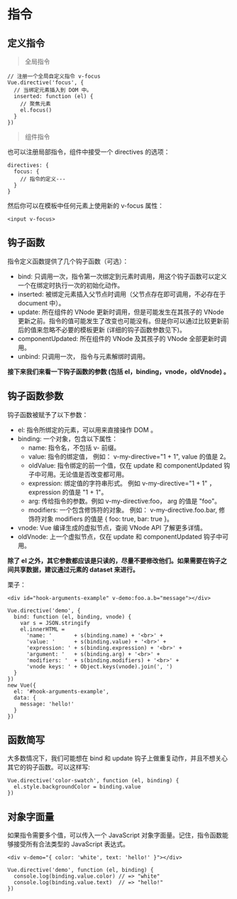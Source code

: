 # 指令

## 定义指令

> 全局指令

~~~
// 注册一个全局自定义指令 v-focus
Vue.directive('focus', {
  // 当绑定元素插入到 DOM 中。
  inserted: function (el) {
    // 聚焦元素
    el.focus()
  }
})
~~~

> 组件指令

也可以注册局部指令，组件中接受一个 directives 的选项：

~~~
directives: {
  focus: {
    // 指令的定义---
  }
}
~~~

然后你可以在模板中任何元素上使用新的 v-focus 属性：

	<input v-focus>

## 钩子函数

指令定义函数提供了几个钩子函数（可选）：

- bind: 只调用一次，指令第一次绑定到元素时调用，用这个钩子函数可以定义一个在绑定时执行一次的初始化动作。
- inserted: 被绑定元素插入父节点时调用（父节点存在即可调用，不必存在于 document 中）。
- update: 所在组件的 VNode 更新时调用，但是可能发生在其孩子的 VNode 更新之前。指令的值可能发生了改变也可能没有。但是你可以通过比较更新前后的值来忽略不必要的模板更新 (详细的钩子函数参数见下)。
- componentUpdated: 所在组件的 VNode 及其孩子的 VNode 全部更新时调用。
- unbind: 只调用一次， 指令与元素解绑时调用。

**接下来我们来看一下钩子函数的参数 (包括 el，binding，vnode，oldVnode) 。**

## 钩子函数参数

钩子函数被赋予了以下参数：

- el: 指令所绑定的元素，可以用来直接操作 DOM 。
- binding: 一个对象，包含以下属性：
	- name: 指令名，不包括 v- 前缀。
    - value: 指令的绑定值， 例如： v-my-directive="1 + 1", value 的值是 2。
    - oldValue: 指令绑定的前一个值，仅在 update 和 componentUpdated 钩子中可用。无论值是否改变都可用。
    - expression: 绑定值的字符串形式。 例如 v-my-directive="1 + 1" ， expression 的值是 "1 + 1"。
    - arg: 传给指令的参数。例如 v-my-directive:foo， arg 的值是 "foo"。
    - modifiers: 一个包含修饰符的对象。 例如： v-my-directive.foo.bar, 修饰符对象 modifiers 的值是 { foo: true, bar: true }。
- vnode: Vue 编译生成的虚拟节点，查阅 VNode API 了解更多详情。
- oldVnode: 上一个虚拟节点，仅在 update 和 componentUpdated 钩子中可用。

**除了 el 之外，其它参数都应该是只读的，尽量不要修改他们。如果需要在钩子之间共享数据，建议通过元素的 dataset 来进行。**

栗子：

	<div id="hook-arguments-example" v-demo:foo.a.b="message"></div>

	Vue.directive('demo', {
	  bind: function (el, binding, vnode) {
	    var s = JSON.stringify
	    el.innerHTML =
	      'name: '       + s(binding.name) + '<br>' +
	      'value: '      + s(binding.value) + '<br>' +
	      'expression: ' + s(binding.expression) + '<br>' +
	      'argument: '   + s(binding.arg) + '<br>' +
	      'modifiers: '  + s(binding.modifiers) + '<br>' +
	      'vnode keys: ' + Object.keys(vnode).join(', ')
	  }
	})
	new Vue({
	  el: '#hook-arguments-example',
	  data: {
	    message: 'hello!'
	  }
	})

## 函数简写

大多数情况下，我们可能想在 bind 和 update 钩子上做重复动作，并且不想关心其它的钩子函数。可以这样写:

	Vue.directive('color-swatch', function (el, binding) {
	  el.style.backgroundColor = binding.value
	})

## 对象字面量

如果指令需要多个值，可以传入一个 JavaScript 对象字面量。记住，指令函数能够接受所有合法类型的 JavaScript 表达式。

	<div v-demo="{ color: 'white', text: 'hello!' }"></div>

	Vue.directive('demo', function (el, binding) {
	  console.log(binding.value.color) // => "white"
	  console.log(binding.value.text)  // => "hello!"
	})